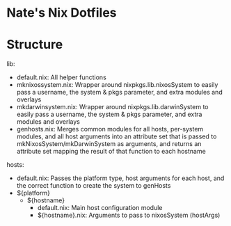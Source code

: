 # Nate's Nix Dotfiles

# Structure
lib:
- default.nix: All helper functions 
- mknixossystem.nix: Wrapper around nixpkgs.lib.nixosSystem to easily pass a username, the system & pkgs parameter, and extra modules and overlays
- mkdarwinsystem.nix: Wrapper around nixpkgs.lib.darwinSystem to easily pass a username, the system & pkgs parameter, and extra modules and overlays
- genhosts.nix: Merges common modules for all hosts, per-system modules, and all host arguments into an attribute set that is passed to mkNixosSystem/mkDarwinSystem as arguments, and returns an attribute set mapping the result of that function to each hostname

hosts:
- default.nix: Passes the platform type, host arguments for each host, and the correct function to create the system to genHosts
- ${platform} 
  - ${hostname}
    - default.nix: Main host configuration module
    - ${hostname}.nix: Arguments to pass to nixosSystem (hostArgs)
